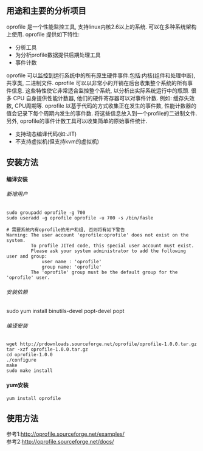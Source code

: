 ## 用途和主要的分析项目
oprofile 是一个性能监控工具, 支持linux内核2.6以上的系统. 可以在多种系统架构上使用.
oprofile 提供如下特性:

- 分析工具
- 为分析profile数据提供后期处理工具
- 事件计数

oprofile 可以监控到运行系统中的所有原生硬件事件.包括:内核(组件和处理中断), 共享类, 二进制文件.
oprofile 可以以非常小的开销在后台收集整个系统的所有事件信息. 这些特性使它非常适合监控整个系统, 以分析出实际系统运行中的瓶颈.
很多 CPU 自身提供性能计数器, 他们的硬件寄存器可以对事件计数. 例如: 缓存失效数, CPU周期等. 
oprofile 以基于代码的方式收集正在发生的事件数, 性能计数器的值会记录下每个周期内发生的事件数. 将这些信息放入到一个profile的二进制文件.
另外, oprofile的事件计数工具可以收集简单的原始事件统计.

- 支持动态编译代码(如:JIT)
- 不支持虚拟机(但支持kvm的虚拟机)

## 安装方法
#### 编译安装
###### 新增用户
```
sudo groupadd oprofile -g 700
sudo useradd -g oprofile oprofile -u 700 -s /bin/fasle

# 需要系统内有oprofile的用户和组, 否则将有如下警告
Warning: The user account 'oprofile:oprofile' does not exist on the system.
         To profile JITed code, this special user account must exist.
         Please ask your system administrator to add the following user and group:
             user name : 'oprofile'
             group name: 'oprofile'
         The 'oprofile' group must be the default group for the 'oprofile' user.
```

###### 安装依赖
sudo yum install binutils-devel popt-devel  popt

###### 编译安装
```
wget http://prdownloads.sourceforge.net/oprofile/oprofile-1.0.0.tar.gz
tar -xzf oprofile-1.0.0.tar.gz
cd oprofile-1.0.0
./configure
make
sudo make install
```
#### yum安装
` yum install oprofile `

## 使用方法
参考1:http://oprofile.sourceforge.net/examples/  
参考2:http://oprofile.sourceforge.net/docs/  